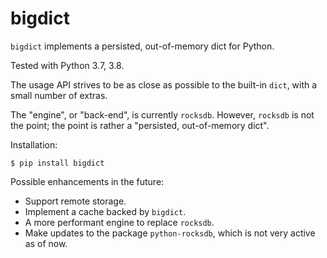 # bigdict

`bigdict` implements a persisted, out-of-memory dict for Python.

Tested with Python 3.7, 3.8.

The usage API strives to be as close as possible to the built-in `dict`, with a small number of extras.

The "engine", or "back-end", is currently `rocksdb`. However, `rocksdb` is not the point; the point is rather a "persisted, out-of-memory dict".

Installation:

```
$ pip install bigdict
```


Possible enhancements in the future:

- Support remote storage.
- Implement a cache backed by `bigdict`.
- A more performant engine to replace `rocksdb`.
- Make updates to the package `python-rocksdb`, which is not very active as of now.
